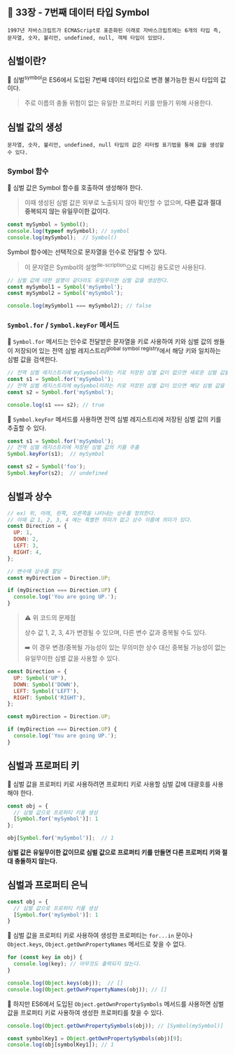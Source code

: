 ## 🔖 33장 - 7번째 데이터 타입 Symbol

```
1997년 자바스크립트가 ECMAScript로 표준화된 이래로 자바스크립트에는 6개의 타입 즉,
문자열, 숫자, 불리언, undefined, null, 객체 타입이 있었다.
```

## 심벌이란?

📌 심벌<sup>symbol</sup>은 ES6에서 도입된 7번째 데이터 타입으로 변경 불가능한 원시 타입의 값이다. 

> 주로 이름의 충돌 위험이 없는 유일한 프로퍼티 키를 만들기 위해 사용한다.

## 심벌 값의 생성

```
문자열, 숫자, 불리언, undefined, null 타입의 값은 리터럴 표기법을 통해 값을 생성할 수 있다.
```

### Symbol 함수

📌 심벌 값은 Symbol 함수를 호출하여 생성해야 한다.

> 이때 생성된 심벌 값은 외부로 노출되지 않아 확인할 수 없으며, **다른 값과 절대 중복되지 않는 유일무이한 값이다.**

```javascript
const mySymbol = Symbol();
console.log(typeof mySymbol); // symbol
console.log(mySymbol);  // Symbol()
```

Symbol 함수에는 선택적으로 문자열을 인수로 전달할 수 있다.

> 이 문자열은 Symbol의 설명<sup>de-scription</sup>으로 디버깅 용도로만 사용된다.

```javascript
// 심벌 값에 대한 설명이 같더라도 유일무이한 심벌 값을 생성한다.
const mySymbol1 = Symbol('mySymbol');
const mySymbol2 = Symbol('mySymbol');

console.log(mySymbol1 === mySymbol2); // false
```

### `Symbol.for` / `Symbol.keyFor` 메서드

📌 `Symbol.for` 메서드는 인수로 전달받은 문자열을 키로 사용하여 키와 심벌 값의 쌍들이 저장되어 있는 전역 심벌 레지스트리<sup>global symbol registry</sup>에서 해당 키와 일치하는 심벌 값을 검색한다.

```javascript
// 전역 심벌 레지스트리에 mySymbol이라는 키로 저장된 심벌 값이 없으면 새로운 심벌 값을 생성
const s1 = Symbol.for('mySymbol');
// 전역 심벌 레지스트리에 mySymbol이라는 키로 저장된 심벌 값이 있으면 해당 심벌 값을 반환
const s2 = Symbol.for('mySymbol');

console.log(s1 === s2); // true
```

📌 `Symbol.keyFor` 메서드를 사용하면 전역 심벌 레지스트리에 저장된 심벌 값의 키를 추출할 수 있다.

```javascript
const s1 = Symbol.for('mySymbol');
// 전역 심벌 레지스트리에 저장된 심벌 값의 키를 추출
Symbol.keyFor(s1);  // mySymbol

const s2 = Symbol('foo');
Symbol.keyFor(s2);  // undefined
```

## 심벌과 상수

```javascript
// ex) 위, 아래, 왼쪽, 오른쪽을 나타내는 상수를 정의한다.
// 이때 값 1, 2, 3, 4 에는 특별한 의미가 없고 상수 이름에 의미가 있다.
const Direction = {
  UP: 1,
  DOWN: 2,
  LEFT: 3,
  RIGHT: 4,
};

// 변수에 상수를 할당
const myDirection = Direction.UP;

if (myDirection === Direction.UP) {
  console.log('You are going UP.');
}
```

> ⚠️ 위 코드의 문제점
> 
> 상수 값 1, 2, 3, 4가 변경될 수 있으며, 다른 변수 값과 중복될 수도 있다.
>
> ➡️ 이 경우 변경/중복될 가능성이 있는 무의미한 상수 대신 중복될 가능성이 없는 유일무이한 심벌 값을 사용할 수 있다.

```javascript
const Direction = {
  UP: Symbol('UP'),
  DOWN: Symbol('DOWN'),
  LEFT: Symbol('LEFT'),
  RIGHT: Symbol('RIGHT'),
};

const myDirection = Direction.UP;

if (myDirection === Direction.UP) {
  console.log('You are going UP.');
}
```

## 심벌과 프로퍼티 키

📌 심벌 값을 프로퍼티 키로 사용하려면 프로퍼티 키로 사용할 심벌 값에 대괄호를 사용해야 한다.

```javascript
const obj = {
  // 심벌 값으로 프로퍼티 키를 생성
  [Symbol.for('mySymbol')]: 1
};

obj[Symbol.for('mySymbol')];  // 1
```

**심벌 값은 유일무이한 값이므로 심벌 값으로 프로퍼티 키를 만들면 다른 프로퍼티 키와 절대 충돌하지 않는다.**

## 심벌과 프로퍼티 은닉

```javascript
const obj = {
  // 심벌 값으로 프로퍼티 키를 생성
  [Symbol.for('mySymbol')]: 1
}
```

📌 심벌 값을 프로퍼티 키로 사용하여 생성한 프로퍼티는
`for...in` 문이나 `Object.keys`, `Object.getOwnPropertyNames` 메서드로 찾을 수 없다.

```javascript
for (const key in obj) {
  console.log(key); // 아무것도 출력되지 않는다.
}

console.log(Object.keys(obj));  // []
console.log(Object.getOwnPropertyNames(obj)); // []
```

📌 하지만 ES6에서 도입된 `Object.getOwnPropertySymbols` 메서드를 사용하면 심벌 값을 프로퍼티 키로 사용하여 생성한 프로퍼티를 찾을 수 있다.

```javascript
console.log(Object.getOwnPropertySymbols(obj)); // [Symbol(mySymbol)]

const symbolKey1 = Object.getOwnPropertySymbols(obj)[9];
console.log(obj[symbolKey1]); // 1
```

